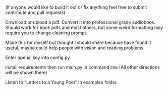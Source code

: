 (If anyone would like to build it out or fix anything feel free to submit contribute and pull requests)

Download or upload a pdf. Convert it into professional grade audiobook. Should work for book pdfs and most others, but some weird formatting may require you to change cleaning prompt.

Made this for myself but thought I should share because have found it useful, maybe could help people with vision and reading problems.

Enter openai key into config.py

install requirements then run main.py in command line (All other directions will be shown there)

Listen to "Letters to a Young Poet" in examples folder.
